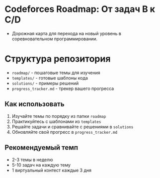 # Codeforces Roadmap: От задач B к C/D

- Дорожная карта для перехода на новый уровень в соревновательном программировании.

# Структура репозитория
- `roadmap/` - пошаговые темы для изучения
- `templates/` - готовые шаблоны кода
- `solutions/` - примеры решений
- `progress_tracker.md` - трекер вашего прогресса

## Как использовать
1. Изучайте темы по порядку из папки `roadmap`
2. Практикуйтесь с шаблонами из `templates`
3. Решайте задачи и сравнивайте с решениями в `solutions`
4. Обновляйте свой прогресс в `progress_tracker.md`

## Рекомендуемый темп
- 2-3 темы в неделю
- 5-10 задач на каждую тему
- 1 виртуальный контест каждые 3 дня
